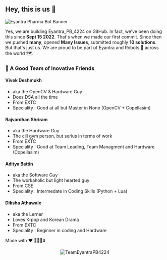 ## Hey, this is us 👋

![Eyantra Pharma Bot Banner](https://portal.e-yantra.org/img/theme/pb.png)

Yes, we are building Eyantra_PB_4224 on GitHub. In fact, we’ve been doing this since **Sept 15 2022**. That's when we made our first commit. Since then we pushed **many**, opened **Many Issues**, submitted roughly **10 solutions**. But that's just us. We are proud  to be part of Eyantra and Robots :robot: across the world 🗺️.
### 🍿 A Good Team of Inovative Friends 

#### Vivek Deshmukh 
 - aka the OpenCV & Hardware Guy
 - Does DSA all the time 
 - From EXTC 
 - Speciality : Good at all but Master in None (OpenCV + Copellasim)

#### Rajvardhan Shriram 
 - aka the Hardware Guy
 - The cill gym person, but serius in terms of work 
 - From EXTC 
 - Speciality : Good at Team Leading, Team Managment and Hardware (Copellasim)
 
#### Aditya Battin
 - aka the Software Guy
 - The workaholic but light hearted guy
 - From CSE 
 - Speciality : Intermedate in Coding Skills (Python + Lua)
 
#### Diksha Athawale
 - aka the Lerner 
 - Loves K-pop and Korean Drama  
 - From EXTC 
 - Speciality : Beginner in coding and Hardware

Made with :heart:
🙇‍♂️🎤⬇️
<div>
<p align="center"> <img src="https://komarev.com/ghpvc/?username=AdityaBattin&label=Profile%20views&color=0e75b6&style=flat" alt="TeamEyantraPB4224" /> </p>
</div>

